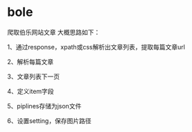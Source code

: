 # bole
爬取伯乐网站文章
大概思路如下：

1、通过response，xpath或css解析出文章列表，提取每篇文章url

2、解析每篇文章

3、文章列表下一页

4、定义item字段

5、piplines存储为json文件

6、设置setting，保存图片路径
